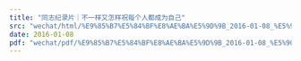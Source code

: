 ```yaml
---
title: "同志纪录片｜不一样又怎样祝每个人都成为自己"
src: "wechat/html/%E9%85%B7%E5%84%BF%E8%AE%BA%E5%9D%9B_2016-01-08_%E5%90%8C%E5%BF%97%E7%BA%AA%E5%BD%95%E7%89%87%EF%BD%9C%E4%B8%8D%E4%B8%80%E6%A0%B7%E5%8F%88%E6%80%8E%E6%A0%B7%E7%A5%9D%E6%AF%8F%E4%B8%AA%E4%BA%BA%E9%83%BD%E6%88%90%E4%B8%BA%E8%87%AA%E5%B7%B1.html"
date: 2016-01-08
pdf: "wechat/pdf/%E9%85%B7%E5%84%BF%E8%AE%BA%E5%9D%9B_2016-01-08_%E5%90%8C%E5%BF%97%E7%BA%AA%E5%BD%95%E7%89%87%EF%BD%9C%E4%B8%8D%E4%B8%80%E6%A0%B7%E5%8F%88%E6%80%8E%E6%A0%B7%E7%A5%9D%E6%AF%8F%E4%B8%AA%E4%BA%BA%E9%83%BD%E6%88%90%E4%B8%BA%E8%87%AA%E5%B7%B1.pdf"
---
```

